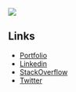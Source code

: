 ![](https://github-readme-stats.vercel.app/api?username=denisrudnei&show_icons=true&count_private=true&theme=dracula)

## Links

 - [Portfolio](https://www.denissouza.dev)
 - [Linkedin](https://br.linkedin.com/in/denis-rudnei-de-souza)
 - [StackOverflow](https://pt.stackoverflow.com/users/53279/denis-rudnei-de-souza)
 - [Twitter](https://www.twitter.com/@bm_dns)

<!--
**denisrudnei/denisrudnei** is a ✨ _special_ ✨ repository because its `README.md` (this file) appears on your GitHub profile.

Here are some ideas to get you started:

- 🔭 I’m currently working on ...
- 🌱 I’m currently learning ...
- 👯 I’m looking to collaborate on ...
- 🤔 I’m looking for help with ...
- 💬 Ask me about ...
- 📫 How to reach me: ...
- 😄 Pronouns: ...
- ⚡ Fun fact: ...
-->
